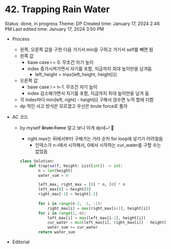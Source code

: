 # 42. Trapping Rain Water

Status: done, in progress
Theme: DP
Created time: January 17, 2024 2:46 PM
Last edited time: January 17, 2024 3:50 PM

- Process
    - 왼쪽, 오른쪽 값을 구한 다음 거기서 min을 구하고 거기서 self를 빼면 됨
    - 왼쪽 값
        - base case i = 0. 무조건 자기 높이
        - index 증가시켜가면서 자기를 포함, 지금까지 최대 높이만을 남겨둠
            - left_height = max(left_height, height[i])
    - 오른쪽 값
        - base case i = n-1. 무조건 자기 높이
        - index 감소해가면서 자기를 포함, 지금까지 최대 높이만을 남겨 둠
    - 각 index마다 min(left, right) - height[i] 구해서 양수면 누적 합에 더함
    - dp 적인 사고 방식은 모르겠고 우선은 brute force로 풀자
- AC 코드
    - by myself ~~Brute Force~~ 알고 보니 이게 dp네~! 🪇
        - right max는 뒤에서부터 구해가는 거라 순차 for loop에 넣기가 어려웠음
            - 인덱스가 n-i에서 시작해서, 0에서 시작하는 cur_water를 구할 수는 없었음
        
        ```python
        class Solution:
            def trap(self, height: List[int]) -> int:
                n = len(height)
                water_sum = 0
        
                left_max, right_max = [0] * n, [0] * n
                left_max[0] = height[0]
                right_max[-1] = height[-1]
                
                for i in range(n-2, -1, -1):
                    right_max[i] = max(right_max[i+1], height[i])
                for i in range(1, n):
                    left_max[i] = max(left_max[i-1], height[i])
                    cur_water = min(left_max[i], right_max[i]) - height[i]
                    water_sum += cur_water
                return water_sum
        ```
        
- Editorial